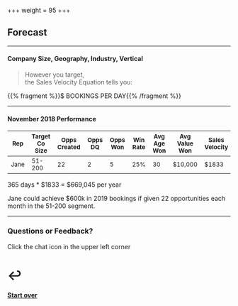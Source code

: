 +++
weight = 95
+++

## Forecast

___

#### Company Size, Geography, Industry, Vertical
>However you target,<br>
the Sales Velocity Equation tells you:

{{% fragment %}}$ BOOKINGS PER DAY{{% /fragment %}}

---

#### November 2018 Performance
|<small>Rep</small>|<small>Target Co Size</small>|<small>Opps Created</small>|<small>Opps DQ</small>|<small>Opps Won</small> |<small>Win Rate</small> |<small>Avg Age Won</small> |<small>Avg Value Won</small> |<small>Sales Velocity</small> |
|-------------|-------------|-------------|--------|---------|------------|------------|--------------|---------------|
|<small>Jane</small>|<small>51-200</small>|<small>22</small>|<small>2</small>|<small>5 </small>|<small>25%</small>|<small>30 </small>|<small>$10,000</small>|<small>$1833</small>|

365 days * $1833 = $669,045 per year

Jane could achieve $600k in 2019 bookings if given 22 opportunities each month in the 51-200 segment.

---

### Questions or Feedback?
Click the chat icon in the upper left corner

# ↩️

#### [Start over](#)

